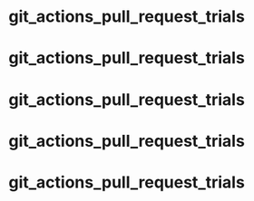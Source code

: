 # git_actions_pull_request_trials
# git_actions_pull_request_trials
# git_actions_pull_request_trials
# git_actions_pull_request_trials
# git_actions_pull_request_trials
